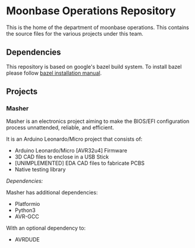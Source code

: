 # Moonbase Operations Repository

This is the home of the department of moonbase operations.
This contains the source files for the various projects under this team.

## Dependencies

This repository is based on google's bazel build system.
To install bazel please follow [bazel installation manual](https://bazel.build/install).

## Projects

### Masher

Masher is an electronics project aiming to make the BIOS/EFI configuration
process unnattended, reliable, and efficient.

It is an Arduino Leonardo/Micro project that consists of:

- Arduino Leonardo/Micro [AVR32u4] Firmware
- 3D CAD files to enclose in a USB Stick
- [UNIMPLEMENTED] EDA CAD files to fabricate PCBS
- Native testing library

*Dependencies:*

Masher has additional dependencies:

- Platformio
- Python3
- AVR-GCC

With an optional dependency to:

- AVRDUDE
